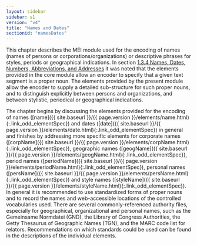 ```yaml
---
layout: sidebar
sidebar: s1
version: "v4"
title: "Names and Dates"
sectionid: "namesDates"
---
```




This chapter describes the MEI module used for the encoding of names (names of persons
or
corporations/organizations) or descriptive phrases for styles, periods or geographical
indications. In section <a class="link_ptr" title="Names, Dates, Numbers, Abbreviations, and Addresses" href="{{ site.baseurl }}/{{ page.version }}/guidelines/shared.html#sharedNamesNumbersDates">1.3.4 Names, Dates, Numbers, Abbreviations, and Addresses</a> it was noted that the elements
provided in the core module allow an encoder to specify that a given text segment
is a proper
noun. The elements provided by the present module allow the encoder to supply a detailed
sub-structure for such proper nouns, and to distinguish explicitly between persons
and
organizations, and between stylistic, periodical or geographical indications.

The chapter begins by discussing the elements provided for the encoding of names ([name]({{ site.baseurl }}/{{ page.version }}/elements/name.html){:.link_odd_elementSpec}) and dates ([date]({{ site.baseurl }}/{{ page.version }}/elements/date.html){:.link_odd_elementSpec}) in general and finishes by
addressing more specific elements for corporate names ([corpName]({{ site.baseurl }}/{{ page.version }}/elements/corpName.html){:.link_odd_elementSpec}),
geographic names ([geogName]({{ site.baseurl }}/{{ page.version }}/elements/geogName.html){:.link_odd_elementSpec}), period names ([periodName]({{ site.baseurl }}/{{ page.version }}/elements/periodName.html){:.link_odd_elementSpec}), personal names ([persName]({{ site.baseurl }}/{{ page.version }}/elements/persName.html){:.link_odd_elementSpec}) and style names ([styleName]({{ site.baseurl }}/{{ page.version }}/elements/styleName.html){:.link_odd_elementSpec}). In general it is recommended to use standardized forms of proper
nouns and to record the names and web-accessible locations of the controlled vocabularies
used.
There are several commonly-referenced authority files, especially for geographical,
organizational and personal names, such as the Gemeinsame Normdatei (GND), the Library
of
Congress Authorities, the Getty Thesaurus of Geographic Names (TGN), and the MARC
code list for
relators. Recommendations on which standards could be used can be found in the descriptions
of
the individual elements.





